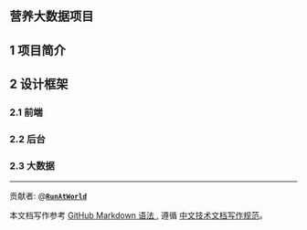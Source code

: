营养大数据项目
----------
## 1 项目简介

## 2 设计框架

### 2.1 前端

### 2.2 后台

### 2.3 大数据



----------
贡献者: 
  @[**`RunAtWorld`**](http://www.github.com/RunAtWorld)

本文档写作参考 
[ GitHub Markdown 语法 ](https://help.github.com/categories/writing-on-github/ "GitHub Markdown 语法"), 遵循 [中文技术文档写作规范](https://github.com/hbulpf/document-style-guide "中文技术文档写作规范")。




